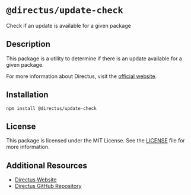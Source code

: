 # `@directus/update-check`

Check if an update is available for a given package

## Description

This package is a utility to determine if there is an update available for a given package.

For more information about Directus, visit the [official website](https://directus.io).

## Installation

```shell
npm install @directus/update-check
```

## License

This package is licensed under the MIT License. See the [LICENSE](https://github.com/directus/directus/blob/main/packages/update-check/license) file for more information.

## Additional Resources

- [Directus Website](https://directus.io)
- [Directus GitHub Repository](https://github.com/directus/directus)
